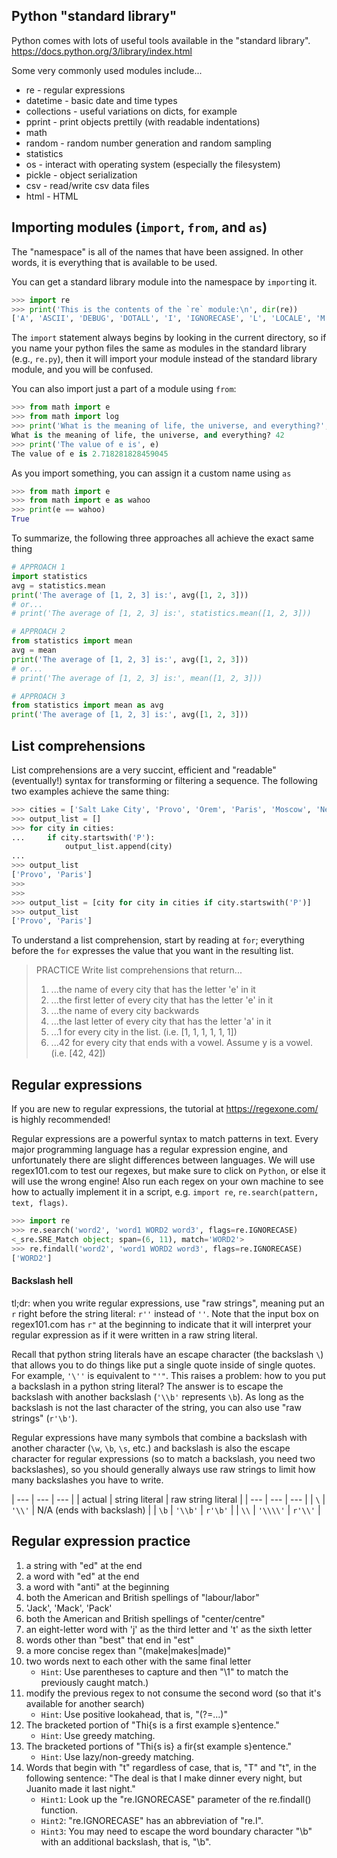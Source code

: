 ## Python "standard library"

Python comes with lots of useful tools available in the "standard library".
https://docs.python.org/3/library/index.html

Some very commonly used modules include...
* re - regular expressions
* datetime - basic date and time types
* collections - useful variations on dicts, for example
* pprint - print objects prettily (with readable indentations)
* math
* random - random number generation and random sampling
* statistics
* os - interact with operating system (especially the filesystem)
* pickle - object serialization
* csv - read/write csv data files
* html - HTML


## Importing modules (`import`, `from`, and `as`)

The "namespace" is all of the names that have been assigned.
In other words, it is everything that is available to be used.

You can get a standard library module into the namespace by `import`ing it.

```python
>>> import re
>>> print('This is the contents of the `re` module:\n', dir(re))
['A', 'ASCII', 'DEBUG', 'DOTALL', 'I', 'IGNORECASE', 'L', 'LOCALE', 'M', 'MULTILINE', 'RegexFlag', 'S', 'Scanner', 'T', 'TEMPLATE', 'U', 'UNICODE', 'VERBOSE', 'X', '_MAXCACHE', '__all__', '__builtins__', '__cached__', '__doc__', '__file__', '__loader__', '__name__', '__package__', '__spec__', '__version__', '_alphanum_bytes', '_alphanum_str', '_cache', '_compile', '_compile_repl', '_expand', '_locale', '_pattern_type', '_pickle', '_subx', 'compile', 'copyreg', 'enum', 'error', 'escape', 'findall', 'finditer', 'fullmatch', 'functools', 'match', 'purge', 'search', 'split', 'sre_compile', 'sre_parse', 'sub', 'subn', 'template']
```

The `import` statement always begins by looking in the current directory, so if
you name your python files the same as modules in the standard library (e.g.,
`re.py`), then it will import your module instead of the standard library
module, and you will be confused.

You can also import just a part of a module using `from`:

```python
>>> from math import e
>>> from math import log
>>> print('What is the meaning of life, the universe, and everything?', log(e ** 42))
What is the meaning of life, the universe, and everything? 42
>>> print('The value of e is', e)
The value of e is 2.718281828459045
```

As you import something, you can assign it a custom name using `as`

```python
>>> from math import e
>>> from math import e as wahoo
>>> print(e == wahoo)
True
```

To summarize, the following three approaches all achieve the exact same thing

```python
# APPROACH 1
import statistics
avg = statistics.mean
print('The average of [1, 2, 3] is:', avg([1, 2, 3]))
# or...
# print('The average of [1, 2, 3] is:', statistics.mean([1, 2, 3]))

# APPROACH 2
from statistics import mean
avg = mean
print('The average of [1, 2, 3] is:', avg([1, 2, 3]))
# or...
# print('The average of [1, 2, 3] is:', mean([1, 2, 3]))

# APPROACH 3
from statistics import mean as avg
print('The average of [1, 2, 3] is:', avg([1, 2, 3]))
```

## List comprehensions

List comprehensions are a very succint, efficient and "readable" (eventually!) syntax
for transforming or filtering a sequence. The following two examples achieve the
same thing:

```python
>>> cities = ['Salt Lake City', 'Provo', 'Orem', 'Paris', 'Moscow', 'New York']
>>> output_list = []
>>> for city in cities:
...     if city.startswith('P'):
            output_list.append(city)
...
>>> output_list
['Provo', 'Paris']
>>>
>>>
>>> output_list = [city for city in cities if city.startswith('P')]
>>> output_list
['Provo', 'Paris']
```

To understand a list comprehension, start by reading at `for`; everything
before the `for` expresses the value that you want in the resulting list.

> PRACTICE
> Write list comprehensions that return...
> 1. ...the name of every city that has the letter 'e' in it
> 2. ...the first letter of every city that has the letter 'e' in it
> 3. ...the name of every city backwards
> 4. ...the last letter of every city that has the letter 'a' in it
> 5. ...1 for every city in the list. (i.e. [1, 1, 1, 1, 1, 1])
> 6. ...42 for every city that ends with a vowel. Assume y is a vowel. (i.e. [42, 42])


## Regular expressions

If you are new to regular expressions, the tutorial at https://regexone.com/ is
highly recommended!

Regular expressions are a powerful syntax to match patterns in text. Every
major programming language has a regular expression engine, and unfortunately
there are slight differences between languages. We will use regex101.com to
test our regexes, but make sure to click on `Python`, or else it will use the
wrong engine! Also run each regex on your own machine to see how to actually
implement it in a script, e.g. `import re`, `re.search(pattern, text, flags)`.

```python
>>> import re
>>> re.search('word2', 'word1 WORD2 word3', flags=re.IGNORECASE)
<_sre.SRE_Match object; span=(6, 11), match='WORD2'>
>>> re.findall('word2', 'word1 WORD2 word3', flags=re.IGNORECASE)
['WORD2']
```

#### Backslash hell

tl;dr: when you write regular expressions, use "raw strings", meaning put an
`r` right before the string literal: `r''` instead of `''`. Note that the input
box on regex101.com has `r"` at the beginning to indicate that it will
interpret your regular expression as if it were written in a raw string
literal.

Recall that python string literals have an escape character (the backslash `\`)
that allows you to do things like put a single quote inside of single quotes.
For example, `'\''` is equivalent to `"'"`. This raises a problem: how to you
put a backslash in a python string literal? The answer is to escape the
backslash with another backslash (`'\\b'` represents `\b`). As long as the
backslash is not the last character of the string, you can also use "raw
strings" (`r'\b'`).

Regular expressions have many symbols that combine a backslash with another
character (`\w`, `\b`, `\s`, etc.) and backslash is also the escape character
for regular expressions (so to match a backslash, you need two backslashes), so
you should generally always use raw strings to limit how many backslashes you
have to write.

| --- | --- | --- |
| actual | string literal | raw string literal |
| --- | --- | --- |
| `\` | `'\\'` | N/A (ends with backslash) |
| `\b` | `'\\b'` | `r'\b'` |
| `\\` | `'\\\\'` | `r'\\'` |

## Regular expression practice

1)  a string with "ed" at the end
2)  a word with "ed" at the end
3)  a word with "anti" at the beginning
4)  both the American and British spellings of "labour/labor"
5)  'Jack', 'Mack', 'Pack'
6)  both the American and British spellings of "center/centre"
7)  an eight-letter word with 'j' as the third letter and 't' as the sixth letter
8)  words other than "best" that end in "est"
9)  a more concise regex than "(make|makes|made)"
10) two words next to each other with the same final letter
    * `Hint`: Use parentheses to capture and then "\1" to match the previously caught match.)
11) modify the previous regex to not consume the second word (so that it's available for another search)
    * `Hint`: Use positive lookahead, that is, "(?=...)"
12) The bracketed portion of "Thi{s is a first example s}entence."
    * `Hint`: Use greedy matching.
13) The bracketed portions of "Thi{s is} a fir{st example s}entence."
    * `Hint`: Use lazy/non-greedy matching.
14) Words that begin with "t" regardless of case, that is, "T" and "t", in the following sentence: "The deal is that I make dinner every night, but Juanito made it last night."
    * `Hint1`: Look up the "re.IGNORECASE" parameter of the re.findall() function.
    * `Hint2`: "re.IGNORECASE" has an abbreviation of "re.I".
    * `Hint3`: You may need to escape the word boundary character "\b" with an additional backslash, that is, "\\b".
